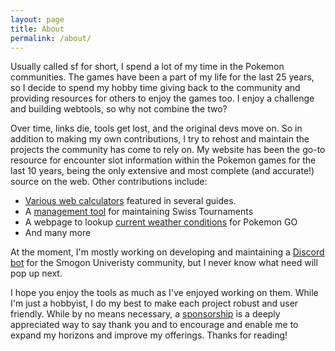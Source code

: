 ```yaml
---
layout: page
title: About
permalink: /about/
---
```


Usually called sf for short, I spend a lot of my time in the Pokemon communities. The games have been a part of my life for the last 25 years, so I decide to spend my hobby time giving back to the community and providing resources for others to enjoy the games too. I enjoy a challenge and building webtools, so why not combine the two?

Over time, links die, tools get lost, and the original devs move on. So in addition to making my own contributions, I try to rehost and maintain the projects the community has come to rely on. My website has been the go-to resource for encounter slot information within the Pokemon games for the last 10 years, being the only extensive and most complete (and accurate!) source on the web. Other contributions include:

* [Various web calculators](./tools/tools.md) featured in several guides.
* A [management tool](./tools/swiss/index.html) for maintaining Swiss Tournaments
* A webpage to lookup [current weather conditions](./tools/go-weather/index.html) for Pokemon GO
* And many more

At the moment, I'm mostly working on developing and maintaining a [Discord bot](https://github.com/shinyfinder/chatot-smogon) for the Smogon Univeristy community, but I never know what need will pop up next.

I hope you enjoy the tools as much as I've enjoyed working on them. While I'm just a hobbyist, I do my best to make each project robust and user friendly. While by no means necessary, a [sponsorship](https://github.com/sponsors/shinyfinde) is a deeply appreciated way to say thank you and to encourage and enable me to expand my horizons and improve my offerings. Thanks for reading!

